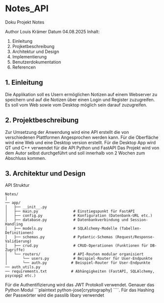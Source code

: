 # Notes_API

Doku Projekt Notes

Author 
    Louis Krämer
Datum 
    04.08.2025
Inhalt:
1.	Einleitung 
2.	Projketbeschreibung 
3.	Architektur und Design
4.	Implementierung 
5.	Benutzerdokumentation
6.	Referencen



## 1.	Einleitung 
Die Applikation soll es Usern ermöglichen Notizen auf einem Webserver zu speichern und auf die Notizen über einen Login und Register zuzugreifen. Es soll vom Web sowie vom Desktop möglich sein darauf zuzugreifen.

## 2.	Projektbeschreibung
Zur Umsetzung der Anwendung wird eine API erstellt die von verschiedenen Plattformen Angesprochen werden kann. Für die Oberfläche wird eine Web und eine Desktop version erstellt. Für die Desktop App wird QT und C++ verwendet für die API Python und FastAPI
Das Projekt wird von dem Autor selbst durchgeführt und soll innerhalb von 2 Wochen zum Abschluss kommen.

## 3.	Architektur und Design

API Struktur
```plaintext
Notes/
│
── app/
│   ├── __init__.py
│   ├── main.py                # Einstiegspunkt für FastAPI
│   ├── config.py              # Konfiguration (Datenbank-URL etc.)
│   ├── database.py            # Datenbankverbindung und Session-Handling
│   ├── models.py              # SQLAlchemy-Modelle (Tabellen-Definitionen)
│   ├── schemas.py             # Pydantic-Schemas (Request/Response-Validierung)
│   ├── crud.py                # CRUD-Operationen (Funktionen für DB-Zugriffe)
│   └── routers/               # API-Routen modular organisiert
│       └── users.py           # Beispiel-Router für User-Endpunkte
│       └── auth.py           # Beispiel-Router für User-Endpunkte
── auth_utils.py
── requirements.txt           # Abhängigkeiten (FastAPI, SQLAlchemy, psycopg2 etc.) 
```

Für die Authentifizierung wird das JWT Protokoll verwendet. Genauer das Python Modul ```plaintext python-jose[cryptography] ````.
Für das Hashing der Passwörter wird die passlib libary verwendet

